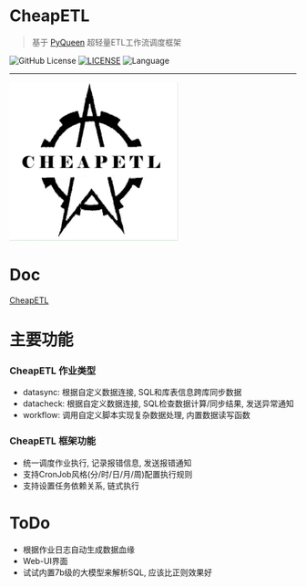 # CheapETL
>基于 [PyQueen](https://pyqueen.readthedocs.io/zh-cn/latest/) 超轻量ETL工作流调度框架



![GitHub License](https://img.shields.io/github/license/ts7ming/CheapETL)
[![LICENSE](https://img.shields.io/badge/license-Anti%20996-blue.svg)](https://github.com/996icu/996.ICU/blob/master/LICENSE)
![Language](https://img.shields.io/badge/language-Python-brightgreen)

*****
![](logo.png)



# Doc
[CheapETL](https://cheapetl.readthedocs.io/zh-cn/latest/)

# 主要功能

###  CheapETL 作业类型
- datasync: 根据自定义数据连接, SQL和库表信息跨库同步数据
- datacheck: 根据自定义数据连接, SQL检查数据计算/同步结果, 发送异常通知
- workflow: 调用自定义脚本实现复杂数据处理, 内置数据读写函数

### CheapETL 框架功能
- 统一调度作业执行, 记录报错信息, 发送报错通知
- 支持CronJob风格(分/时/日/月/周)配置执行规则
- 支持设置任务依赖关系, 链式执行


# ToDo
- 根据作业日志自动生成数据血缘
- Web-UI界面
- 试试内置7b级的大模型来解析SQL, 应该比正则效果好
